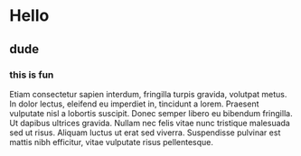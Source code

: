 
# Hello

## dude 

### this is fun



Etiam consectetur sapien interdum, fringilla turpis gravida, volutpat metus. In dolor lectus, eleifend eu imperdiet in, tincidunt a lorem. Praesent vulputate nisl a lobortis suscipit. Donec semper libero eu bibendum fringilla. Ut dapibus ultrices gravida. Nullam nec felis vitae nunc tristique malesuada sed ut risus. Aliquam luctus ut erat sed viverra. Suspendisse pulvinar est mattis nibh efficitur, vitae vulputate risus pellentesque.


<!--stackedit_data:
eyJoaXN0b3J5IjpbMTg2MjQwMzUwNF19
-->